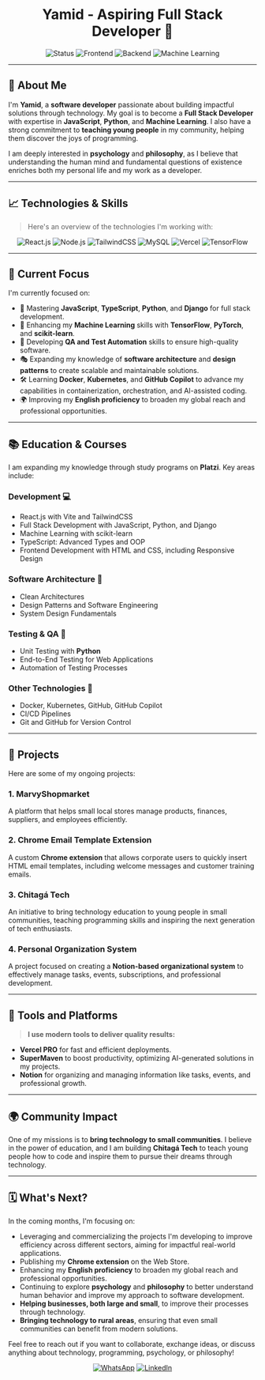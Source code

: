 <h1 align="center">Yamid - Aspiring Full Stack Developer 🚀</h1>

<p align="center">
  <img src="https://img.shields.io/badge/Status-Learning-green?style=for-the-badge" alt="Status">
  <img src="https://img.shields.io/badge/Frontend-React.js-blue?style=for-the-badge" alt="Frontend">
  <img src="https://img.shields.io/badge/Backend-Node.js-yellow?style=for-the-badge" alt="Backend">
  <img src="https://img.shields.io/badge/Machine%20Learning-TensorFlow-orange?style=for-the-badge" alt="Machine Learning">
</p>

---

## 👋 About Me

I'm **Yamid**, a **software developer** passionate about building impactful solutions through technology. My goal is to become a **Full Stack Developer** with expertise in **JavaScript**, **Python**, and **Machine Learning**. I also have a strong commitment to **teaching young people** in my community, helping them discover the joys of programming.

I am deeply interested in **psychology** and **philosophy**, as I believe that understanding the human mind and fundamental questions of existence enriches both my personal life and my work as a developer.

---

## 📈 Technologies & Skills

> Here's an overview of the technologies I'm working with:

<p align="center">
  <img src="https://img.shields.io/badge/Frontend-React.js-blue?style=for-the-badge" alt="React.js">
  <img src="https://img.shields.io/badge/Backend-Node.js-yellow?style=for-the-badge" alt="Node.js">
  <img src="https://img.shields.io/badge/TailwindCSS-PostCSS-blueviolet?style=for-the-badge" alt="TailwindCSS">
  <img src="https://img.shields.io/badge/Database-MySQL-lightgrey?style=for-the-badge" alt="MySQL">
  <img src="https://img.shields.io/badge/CI/CD-Vercel-success?style=for-the-badge" alt="Vercel">
  <img src="https://img.shields.io/badge/Machine%20Learning-TensorFlow-orange?style=for-the-badge" alt="TensorFlow">
</p>

---

## 🎯 Current Focus

I'm currently focused on:

- 🔧 Mastering **JavaScript**, **TypeScript**, **Python**, and **Django** for full stack development.
- 🤖 Enhancing my **Machine Learning** skills with **TensorFlow**, **PyTorch**, and **scikit-learn**.
- 🚀 Developing **QA and Test Automation** skills to ensure high-quality software.
- 🎭 Expanding my knowledge of **software architecture** and **design patterns** to create scalable and maintainable solutions.
- 🛠️ Learning **Docker**, **Kubernetes**, and **GitHub Copilot** to advance my capabilities in containerization, orchestration, and AI-assisted coding.
- 🌍 Improving my **English proficiency** to broaden my global reach and professional opportunities.

---

## 📚 Education & Courses

I am expanding my knowledge through study programs on **Platzi**. Key areas include:

### **Development** 💻
- React.js with Vite and TailwindCSS
- Full Stack Development with JavaScript, Python, and Django
- Machine Learning with scikit-learn
- TypeScript: Advanced Types and OOP
- Frontend Development with HTML and CSS, including Responsive Design

### **Software Architecture** 🏰
- Clean Architectures
- Design Patterns and Software Engineering
- System Design Fundamentals

### **Testing & QA** 🥚
- Unit Testing with **Python**
- End-to-End Testing for Web Applications
- Automation of Testing Processes

### **Other Technologies** 🚀
- Docker, Kubernetes, GitHub, GitHub Copilot
- CI/CD Pipelines
- Git and GitHub for Version Control

---

## 🚀 Projects

Here are some of my ongoing projects:

### 1. **MarvyShopmarket**
A platform that helps small local stores manage products, finances, suppliers, and employees efficiently.

### 2. **Chrome Email Template Extension**
A custom **Chrome extension** that allows corporate users to quickly insert HTML email templates, including welcome messages and customer training emails.

### 3. **Chitagá Tech**
An initiative to bring technology education to young people in small communities, teaching programming skills and inspiring the next generation of tech enthusiasts.

### 4. **Personal Organization System**
A project focused on creating a **Notion-based organizational system** to effectively manage tasks, events, subscriptions, and professional development.

---

## 🚒 Tools and Platforms

> **I use modern tools to deliver quality results:**

- **Vercel PRO** for fast and efficient deployments.
- **SuperMaven** to boost productivity, optimizing AI-generated solutions in my projects.
- **Notion** for organizing and managing information like tasks, events, and professional growth.

---

## 🌍 Community Impact

One of my missions is to **bring technology to small communities**. I believe in the power of education, and I am building **Chitagá Tech** to teach young people how to code and inspire them to pursue their dreams through technology.

---

## 🗓️ What's Next?

In the coming months, I'm focusing on:

- Leveraging and commercializing the projects I'm developing to improve efficiency across different sectors, aiming for impactful real-world applications.
- Publishing my **Chrome extension** on the Web Store.
- Enhancing my **English proficiency** to broaden my global reach and professional opportunities.
- Continuing to explore **psychology** and **philosophy** to better understand human behavior and improve my approach to software development.
- **Helping businesses, both large and small**, to improve their processes through technology.
- **Bringing technology to rural areas**, ensuring that even small communities can benefit from modern solutions.

Feel free to reach out if you want to collaborate, exchange ideas, or discuss anything about technology, programming, psychology, or philosophy!

<p align="center">
  <a href="https://wa.me/573124673850"><img src="https://img.shields.io/badge/WhatsApp-Chat%20with%20Me-brightgreen?style=for-the-badge" alt="WhatsApp"></a>
  <a href="https://www.linkedin.com/in/thecodeofyamid"><img src="https://img.shields.io/badge/LinkedIn-Yamid%20Profile-blue?style=for-the-badge" alt="LinkedIn"></a>
</p>

